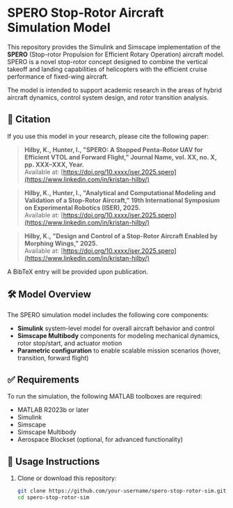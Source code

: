 # SPERO Stop-Rotor Aircraft Simulation Model

This repository provides the Simulink and Simscape implementation of the **SPERO** (Stop-rotor Propulsion for Efficient Rotary Operation) aircraft model. SPERO is a novel stop-rotor concept designed to combine the vertical takeoff and landing capabilities of helicopters with the efficient cruise performance of fixed-wing aircraft.

The model is intended to support academic research in the areas of hybrid aircraft dynamics, control system design, and rotor transition analysis.

## 📖 Citation

If you use this model in your research, please cite the following paper:

> **Hilby, K., Hunter, I., "SPERO: A Stopped Penta-Rotor UAV for Efficient VTOL and Forward Flight," Journal Name, vol. XX, no. X, pp. XXX–XXX, Year.**  
> Available at: [https://doi.org/10.xxxx/iser.2025.spero](https://www.linkedin.com/in/kristan-hilby/)

> **Hilby, K., Hunter, I., "Analytical and Computational Modeling and Validation of a Stop-Rotor Aircraft," 19th International Symposium on Experimental Robotics (ISER), 2025.**  
> Available at: [https://doi.org/10.xxxx/iser.2025.spero](https://www.linkedin.com/in/kristan-hilby/)

> **Hilby, K., "Design and Control of a Stop-Rotor Aircraft Enabled by Morphing Wings," 2025.**  
> Available at: [https://doi.org/10.xxxx/iser.2025.spero](https://www.linkedin.com/in/kristan-hilby/)

A BibTeX entry will be provided upon publication.

## 🛠️ Model Overview

The SPERO simulation model includes the following core components:

- **Simulink** system-level model for overall aircraft behavior and control
- **Simscape Multibody** components for modeling mechanical dynamics, rotor stop/start, and actuator motion
- **Parametric configuration** to enable scalable mission scenarios (hover, transition, forward flight)

## ✅ Requirements

To run the simulation, the following MATLAB toolboxes are required:

- MATLAB R2023b or later
- Simulink
- Simscape
- Simscape Multibody
- Aerospace Blockset (optional, for advanced functionality)

## 🚀 Usage Instructions

1. Clone or download this repository:
   ```bash
   git clone https://github.com/your-username/spero-stop-rotor-sim.git
   cd spero-stop-rotor-sim
